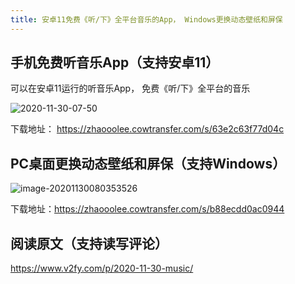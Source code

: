 ```yaml
---
title: 安卓11免费《听/下》全平台音乐的App， Windows更换动态壁纸和屏保
---
```




## 手机免费听音乐App（支持安卓11）



可以在安卓11运行的听音乐App， 免费《听/下》全平台的音乐

![2020-11-30-07-50](https://www.v2fy.com/asset/0i/jikemiji/jikemiji-md/2020-11-30-music.assets/2020-11-30-07-50.gif)

下载地址： https://zhaooolee.cowtransfer.com/s/63e2c63f77d04c



## PC桌面更换动态壁纸和屏保（支持Windows）



![image-20201130080353526](https://www.v2fy.com/asset/0i/jikemiji/jikemiji-md/2020-11-30-music.assets/image-20201130080353526.png)



下载地址：https://zhaooolee.cowtransfer.com/s/b88ecdd0ac0944





## 阅读原文（支持读写评论）

https://www.v2fy.com/p/2020-11-30-music/

